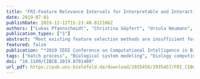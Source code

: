 ```yaml
---
title: "FRI-Feature Relevance Intervals for Interpretable and Interactive Data Exploration"
date: 2019-07-01
publishDate: 2019-12-12T15:23:48.012106Z
authors: ["Lukas Pfannschmidt", "Christina Göpfert", "Ursula Neumann", "Dominik Heider", "Barbara Hammer"]
publication_types: ["1"]
abstract: "Most existing feature selection methods are insufficient for analytic purposes as soon as high dimensional data or redundant sensor signals are dealt with since features can be selected due to spurious effects or correlations rather than causal effects. To support the finding of causal features in biomedical experiments, we hereby present FRI, an open source Python library that can be used to identify all-relevant variables in linear classification and (ordinal) regression problems. Using the recently proposed feature relevance interval method, FRI is able to provide the base for further general experimentation or in specific can facilitate the search for alternative biomarkers. It can be used in an interactive context, by providing model manipulation and visualization methods, or in a batch process as a filter method."
featured: false
publication: "*2019 IEEE Conference on Computational Intelligence in Bioinformatics and Computational Biology (CIBCB)*"
tags: ["batch process", "Biological system modeling", "biology computing", "biomarkers", "Biomarkers", "biomedical experiments", "Computational modeling", "data analysis", "Data models", "data visualisation", "Feature extraction", "feature relevance interval method", "feature selection", "feature selection methods", "filter method", "FRI", "global feature relevance", "interactive biomarker discovery", "interactive data exploration", "interpretability", "interpretable data exploration", "linear classification", "open source Python library", "pattern classification", "Predictive models", "public domain software", "Python", "Redundancy", "redundant sensor signals", "regression analysis", "regression problems", "visualization methods"]
doi: "10.1109/CIBCB.2019.8791489"
url_pdf: https://pub.uni-bielefeld.de/download/2935456/2935457/FRI_CIBCB_2019_preprint.pdf
---
```


